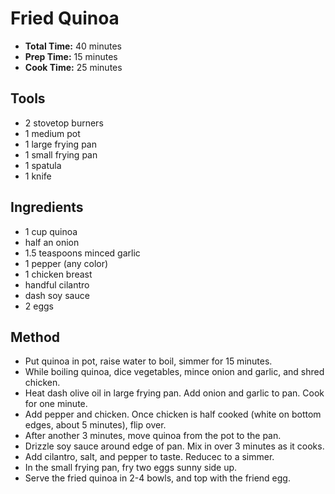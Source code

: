 # Fried Quinoa

- **Total Time:** 40 minutes
- **Prep Time:** 15 minutes
- **Cook Time:** 25 minutes

## Tools

- 2 stovetop burners
- 1 medium pot
- 1 large frying pan
- 1 small frying pan
- 1 spatula
- 1 knife

## Ingredients

- 1 cup quinoa
- half an onion
- 1.5 teaspoons minced garlic
- 1 pepper (any color)
- 1 chicken breast
- handful cilantro
- dash soy sauce
- 2 eggs

## Method

- Put quinoa in pot, raise water to boil, simmer for 15 minutes.
- While boiling quinoa, dice vegetables, mince onion and garlic, and shred chicken.
- Heat dash olive oil in large frying pan. Add onion and garlic to pan. Cook for one minute.
- Add pepper and chicken. Once chicken is half cooked (white on bottom edges, about 5 minutes), flip over.
- After another 3 minutes, move quinoa from the pot to the pan.
- Drizzle soy sauce around edge of pan. Mix in over 3 minutes as it cooks.
- Add cilantro, salt, and pepper to taste. Reducec to a simmer.
- In the small frying pan, fry two eggs sunny side up.
- Serve the fried quinoa in 2-4 bowls, and top with the friend egg.
